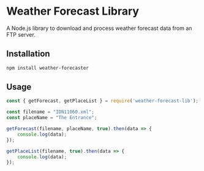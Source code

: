 # Weather Forecast Library

A Node.js library to download and process weather forecast data from an FTP server.

## Installation

```bash
npm install weather-forecaster
```

## Usage

```javascript
const { getForecast, getPlaceList } = require('weather-forecast-lib');

const filename = "IDN11060.xml";
const placeName = "The Entrance";

getForecast(filename, placeName, true).then(data => {
    console.log(data);
});

getPlaceList(filename, true).then(data => {
    console.log(data);
});

```